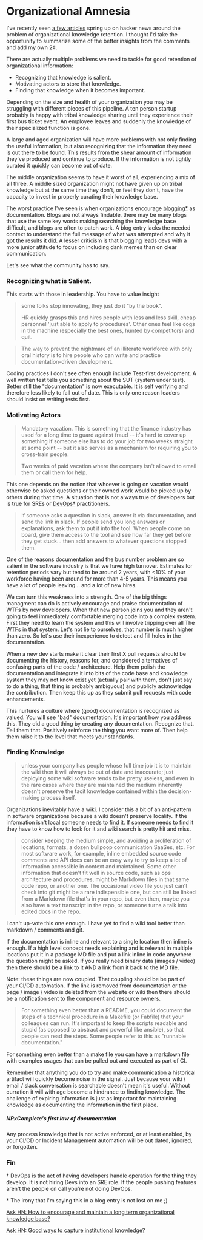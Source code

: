 Organizational Amnesia
======================

I've recently seen [a few articles](#citations-footnote) spring up on hacker news around the problem 
of organizational knowledge retention. I thought I'd take the opportunity to 
summarize some of the better insights from the comments and add my own 2¢.

There are actually multiple problems we need to tackle for good retention 
of organizational information:

* Recognizing that knowledge is salient.
* Motivating actors to store that knowledge.
* Finding that knowledge when it becomes important.

Depending on the size and health of your organization you may be struggling
with different pieces of this pipeline. A ten person startup probably is 
happy with tribal knowledge sharing until they experience their first bus
ticket event. An employee leaves and suddenly the knowledge of their specialized
function is gone. 

A large and aged organization will have more problems with not only finding
the useful information, but also recognizing that the information they need 
is out there to be found. This results from the shear amount of information 
they've produced and continue to produce. If the information is not tightly
curated it quickly can become out of date.

The middle organization seems to have it worst of all, experiencing a mix of 
all three. A middle sized organization might not have given up on tribal knowledge
but at the same time they don't, or feel they don't, have the capacity to invest
in properly curating their knowledge base. 

The worst practice I've seen is when 
organizations encourage [blogging*](#irony-footnote) as documentation. Blogs are not always findable,
there may be many blogs that use the same key words making searching the knowledge
base difficult, and blogs are often to patch work. A blog entry lacks the 
needed context to understand the full message of what was attempted and why it 
got the results it did. A lesser criticism is that blogging leads devs with a more
junior attitude to focus on including dank memes than on clear communication. 
 
Let's see what the community has to say.

### Recognizing what is Salient.

This starts with those in leadership. You have to value insight

> some folks stop innovating, they just do it "by the book". 
>
> HR quickly grasps this and hires people with less and less 
> skill, cheap personnel 'just able to apply to procedures'. 
> Other ones feel like cogs in the machine (especially the
> best ones, hunted by competitors) and quit.

> The way to prevent the nightmare of an illiterate workforce
> with only oral history is to hire people who can write and
> practice documentation-driven development.

Coding practices I don't see often enough include Test-first development. 
A well written test tells you something about the SUT (system under test).
Better still the "documentation" is now executable. It is self verifying and 
therefore less likely to fall out of date. This is only one reason leaders
should insist on writing tests first.



### Motivating Actors

> Mandatory vacation. This is something that the finance industry has used 
> for a long time to guard against fraud -- it's hard to cover up something 
> if someone else has to do your job for two weeks straight at some point --
> but it also serves as a mechanism for requiring you to cross-train people.
> 
> Two weeks of paid vacation where the company isn't allowed to email 
> them or call them for help.

This one depends on the notion that whoever is going on vacation would
otherwise be asked questions or their owned work would be picked up by 
others during that time. A situation that is not always true of developers
but is true for SREs or [DevOps†](#devops-footnote) practitioners.

> If someone asks a question in slack, answer it via documentation,
> and send the link in slack. If people send you long answers or explanations,
> ask them to put it into the tool. When people come on board, give them access
> to the tool and see how far they get before they get stuck... then add answers
> to whatever questions stopped them.

One of the reasons documentation and the bus number problem are so salient in 
the software industry is that we have high turnover. Estimates for retention
periods vary but tend to be around 2 years, with <10% of your workforce having
been around for more than 4-5 years. This means you have a lot of people leaving...
and a lot of new hires. 

We can turn this weakness into a strength. One of the big things managment can 
do is actively encourage and praise documentation of WTFs by new developers.
When that new person joins you and they aren't going to feel immediately comfortable
merging code into a complex system. First they need to learn the system and this
will involve tripping over all The [WTFs](https://i2.wp.com/commadot.com/wp-content/uploads/2009/02/wtf.png?w=550) 
in that system. Let's not lie to ourselves, that number is much higher than zero. 
So let's use their inexperience to detect and fill holes in the documentation.

When a new dev starts make it clear their first X pull requests should be documenting
the history, reasons for, and considered alternatives of confusing parts of the code / architecture.
Help them polish the documentation and integrate it into bits of the code base 
and knowledge system they may not know exist yet (actually pair with them, don't 
just say to do a thing, that thing is probably ambiguous) and publicly acknowledge 
the contribution. Then keep this up as they submit pull requests with code enhancements.

This nurtures a culture where (good) documentation is recognized as valued. You will
see "bad" documentation. It's important how you address this. They did a good thing
by creating any documentation. Recognize that. Tell them that. Positively reinforce
the thing you want more of. Then help them raise it to the level that meets your standards.

### Finding Knowledge

> unless your company has people whose full time job it is to maintain the wiki 
> then it will always be out of date and inaccurate; just deploying some wiki 
> software tends to be pretty useless, and even in the rare cases where they 
> are maintained the medium inherently doesn't preserve the tacit knowledge 
> contained within the decision-making process itself.

Organizations inevitably have a wiki. I consider this a bit of an anti-pattern
in software organizations because a wiki doesn't preserve locality. If the 
information isn't local someone needs to find it. If someone needs to find it
they have to know how to look for it and wiki search is pretty hit and miss.

> consider keeping the medium simple, and avoiding a proliferation of locations, 
> formats, a dozen bullpoop communication SaaSes, etc. For most software work, 
> for example, inline embedded source code comments and API docs can be an easy way 
> to try to keep a lot of information accessible in context and maintained. Some other 
> information that doesn't fit well in source code, such as ops architecture and 
> procedures, might be Markdown files in that same code repo, or another one. 
> The occasional video file you just can't check into git might be a rare 
> indispensible one, but can still be linked from a Markdown file that's in your 
> repo, but even then, maybe you also have a text transcript in the repo, or 
> someone turns a talk into edited docs in the repo.

I can't up-vote this one enough. I have yet to find a wiki tool better than 
markdown / comments and git.

If the documentation is inline and relevant to a single location then inline 
is enough. If a high level concept needs explaining and is relevant in multiple
locations put it in a package MD file and put a link inline in code anywhere the 
question might be asked. If you really need binary data (images / video) then
there should be a link to it AND a link from it back to the MD file.

Note: these things are now coupled. That coupling should be be part of your 
CI/CD automation. If the link is removed from documentation or the 
page / image / video is deleted from the website or wiki then there should be a 
notification sent to the component and resource owners.

> For something even better than a README, you could document the steps of a 
> technical procedure in a Makefile (or Fabfile) that your colleagues can run. 
> It's important to keep the scripts readable and stupid (as opposed to abstract 
> and powerful like ansible), so that people can read the steps. Some people 
> refer to this as "runnable documentation."

For something even better than a make file you can have a markdown file with 
examples usages that can be pulled out and executed as part of CI. 

Remember that anything you do to try and make communication a historical artifact
will quickly become noise in the signal. Just because your wiki / email / slack 
conversation is searchable doesn't mean it's useful. Without curration it will 
with age become a hindrance to finding knowledge. The challenge of expiring 
information is just as important for maintaining knowledge as documenting the 
information in the first place.

##### NPxComplete's first law of documentation

Any process knowledge that is not active enforced, or at least enabled, by 
your CI/CD or Incident Management automation will be out dated, ignored, or forgotten. 

### Fin

<a name="devops-footnote"></a>† DevOps is the act of having developers handle 
operation for the thing they develop. It is not hiring Devs into an SRE role.
If the people pushing features aren't the people on call you're not doing DevOps.

<a name="irony-footnote"></a>* The irony that I'm saying this in a blog entry is not lost on me ;) 

<a name="citations-footnote"></a>[Ask HN: How to encourage and maintain a long term organizational knowledge base?](https://news.ycombinator.com/item?id=19098926)

[Ask HN: Good ways to capture institutional knowledge?](https://news.ycombinator.com/item?id=22454333)